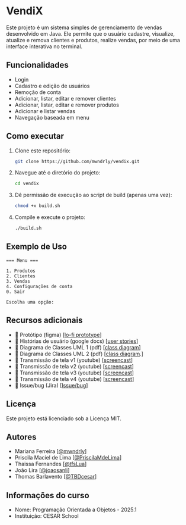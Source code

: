# VendiX
Este projeto é um sistema simples de gerenciamento de vendas desenvolvido em Java.
Ele permite que o usuário cadastre, visualize, atualize e remova clientes e produtos, realize vendas, por meio de uma interface interativa no terminal.

## Funcionalidades
- Login
- Cadastro e edição de usuários
- Remoção de conta
- Adicionar, listar, editar e remover clientes
- Adicionar, listar, editar e remover produtos
- Adicionar e listar vendas
- Navegação baseada em menu

## Como executar
1. Clone este repositório:
   ```sh
   git clone https://github.com/mwndrly/vendix.git
   ```
2. Navegue até o diretório do projeto:
   ```sh
   cd vendix
   ```
3. Dê permissão de execução ao script de build (apenas uma vez):
   ```sh
   chmod +x build.sh
   ```
4. Compile e execute o projeto:
   ```sh
   ./build.sh
   ```

## Exemplo de Uso
```
=== Menu ===

1. Produtos
2. Clientes
3. Vendas
4. Configurações de conta
0. Sair

Escolha uma opção:
```
## Recursos adicionais
- 🧩 Protótipo (figma) [[lo-fi prototype](https://www.figma.com/design/yFcLxvs1tjMod9DxgDkYeZ/Untitled?node-id=0-1&p=f&t=tnBBQocFu3IEGM6K-0)]
- 📄 Histórias de usuário (google docs) [[user stories](https://docs.google.com/document/d/1PaPwrCkig4RHqqnr2cvEkrkAJk_JKE_y86ZC4p0UI2s/edit?tab=t.0)]
- 📄 Diagrama de Classes UML 1 (pdf) [[class diagram](https://github.com/user-attachments/files/19667160/Diagrama.de.Classe.UML.pdf)]
- 📄 Diagrama de Classes UML 2 (pdf) [[class diagram](https://docs.google.com/document/d/17MpnJ-d28XrQ_NkWBaYFkkv86vNBwpmPecPKHsknSaw/edit?tab=t.0).]
- 🎥 Transmissão de tela v1 (youtube) [[screencast](https://youtu.be/TdjbYo1dqx0?si=8Vi5v33fVu2Eh-j3)]
- 🎥 Transmissão de tela v2 (youtube) [[screencast](https://youtu.be/SNgJSEOLIPY?si=0twoJK9GcEEsPbp8)]
- 🎥 Transmissão de tela v3 (youtube) [[screencast](https://youtu.be/mpEj-hQhj_4?si=4L7h9keRZYiYyTOC)]
- 🎥 Transmissão de tela v4 (youtube) [[screencast](https://youtu.be/NwTSZ8SLOHg?si=imDBqaGt3DPdKV6O)]
- 📄 Issue/bug  (Jira) [[Issue/bug](https://cesar-team-kx5ksoza.atlassian.net/jira/software/projects/OPS/boards/1)]

## Licença
Este projeto está licenciado sob a Licença MIT.

## Autores
- Mariana Ferreira [[@mwndrly](https://github.com/mwndrly)]
- Priscila Maciel de Lima [[@PriscilaMdeLima](https://github.com/PriscilaMdeLima)]
- Thaissa Fernandes [[@tfsLua](https://github.com/tfsLua)]
- João Lira [[@joaosanli](https://github.com/joaosanli)]
- Thomas Barlavento [[@TBDcesar](https://github.com/TBDcesar)]

## Informações do curso
- Nome: Programação Orientada a Objetos - 2025.1
- Instituição: CESAR School

